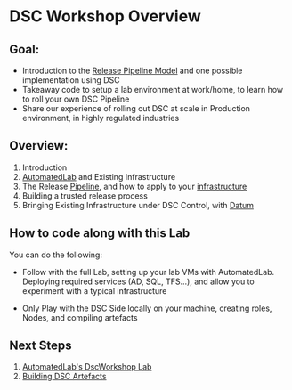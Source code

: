 # DSC Workshop Overview

## Goal:
  - Introduction to the [Release Pipeline Model](https://aka.ms/TRPM) and one possible implementation using DSC
  - Takeaway code to setup a lab environment at work/home, to learn how to roll your own DSC Pipeline
  - Share our experience of rolling out DSC at scale in Production environment, in highly regulated industries 



## Overview:

1. Introduction
2. [AutomatedLab](https://youtu.be/lrPlRvFR5fA) and Existing Infrastructure
3. The Release [Pipeline](https://gaelcolas.files.wordpress.com/2018/04/samplemodule_pipeline.mp4), and how to apply to your [infrastructure](https://gaelcolas.files.wordpress.com/2018/04/demo_dsc_sol.mp4)
4. Building a trusted release process 
5. Bringing Existing Infrastructure under DSC Control, with [Datum](https://gaelcolas.files.wordpress.com/2018/04/datum_quick.mp4)


## How to code along with this Lab

You can do the following:
- Follow with the full Lab, setting up your lab VMs with AutomatedLab. Deploying required services (AD, SQL, TFS...), and allow you to experiment with a typical infrastructure

- Only Play with the DSC Side locally on your machine, creating roles, Nodes, and compiling artefacts

## Next Steps

1. [AutomatedLab's DscWorkshop Lab](./1.AutomatedLab.md)
2. [Building DSC Artefacts](./2.Building_DSC_Artefacts.md)

